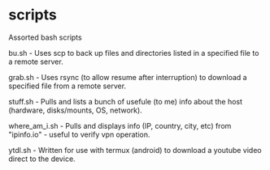 # scripts
Assorted bash scripts

bu.sh - Uses scp to back up files and directories listed in a specified file to a remote server.

grab.sh - Uses rsync (to allow resume after interruption) to download a specified file from a remote server.

stuff.sh - Pulls and lists a bunch of usefule (to me) info about the host (hardware, disks/mounts, OS, network).

where_am_i.sh - Pulls and displays info (IP, country, city, etc) from "ipinfo.io" - useful to verify vpn operation.

ytdl.sh - Written for use with termux (android) to download a youtube video direct to the device.
